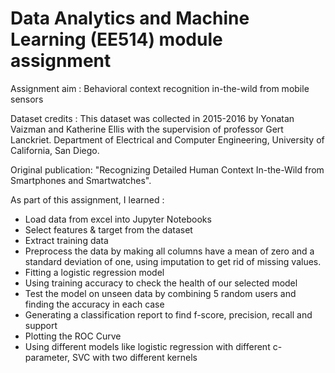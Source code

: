 # Data Analytics and Machine Learning (EE514) module assignment

Assignment aim : Behavioral context recognition in-the-wild from mobile sensors

Dataset credits : This dataset was collected in 2015-2016 by Yonatan Vaizman and Katherine Ellis with the supervision of professor Gert Lanckriet.
Department of Electrical and Computer Engineering, University of California, San Diego.

Original publication: "Recognizing Detailed Human Context In-the-Wild from Smartphones and Smartwatches". 

As part of this assignment, I learned :
- Load data from excel into Jupyter Notebooks
- Select features & target from the dataset
- Extract training data 
- Preprocess the data by making all columns have a mean of zero and a standard deviation of one, using imputation to get rid of missing values.
- Fitting a logistic regression model
- Using training accuracy to check the health of our selected model
- Test the model on unseen data by combining 5 random users and finding the accuracy in each case
- Generating a classification report to find f-score, precision, recall and support
- Plotting the ROC Curve
- Using different models like logistic regression with different c-parameter, SVC with two different kernels

